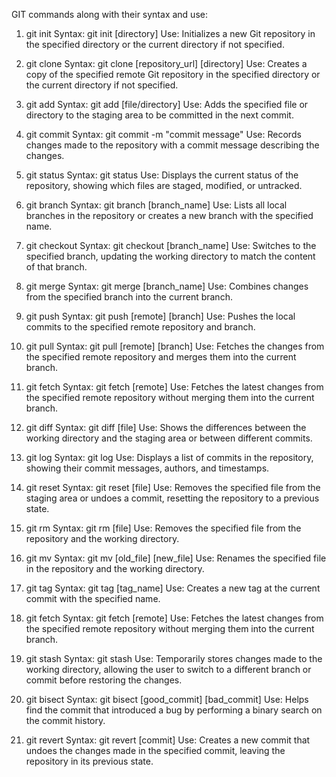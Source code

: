 GIT commands along with their syntax and use:

1. git init
Syntax: git init [directory]
Use: Initializes a new Git repository in the specified directory or the current directory if not specified.

2. git clone
Syntax: git clone [repository_url] [directory]
Use: Creates a copy of the specified remote Git repository in the specified directory or the current directory if not specified.

3. git add
Syntax: git add [file/directory]
Use: Adds the specified file or directory to the staging area to be committed in the next commit.

4. git commit
Syntax: git commit -m "commit message"
Use: Records changes made to the repository with a commit message describing the changes.

5. git status
Syntax: git status
Use: Displays the current status of the repository, showing which files are staged, modified, or untracked.

6. git branch
Syntax: git branch [branch_name]
Use: Lists all local branches in the repository or creates a new branch with the specified name.

7. git checkout
Syntax: git checkout [branch_name]
Use: Switches to the specified branch, updating the working directory to match the content of that branch.

8. git merge
Syntax: git merge [branch_name]
Use: Combines changes from the specified branch into the current branch.

9. git push
Syntax: git push [remote] [branch]
Use: Pushes the local commits to the specified remote repository and branch.

10. git pull
Syntax: git pull [remote] [branch]
Use: Fetches the changes from the specified remote repository and merges them into the current branch.

11. git fetch
Syntax: git fetch [remote]
Use: Fetches the latest changes from the specified remote repository without merging them into the current branch.

12. git diff
Syntax: git diff [file]
Use: Shows the differences between the working directory and the staging area or between different commits.

13. git log
Syntax: git log
Use: Displays a list of commits in the repository, showing their commit messages, authors, and timestamps.

14. git reset
Syntax: git reset [file]
Use: Removes the specified file from the staging area or undoes a commit, resetting the repository to a previous state.

15. git rm
Syntax: git rm [file]
Use: Removes the specified file from the repository and the working directory.

16. git mv
Syntax: git mv [old_file] [new_file]
Use: Renames the specified file in the repository and the working directory.

17. git tag
Syntax: git tag [tag_name]
Use: Creates a new tag at the current commit with the specified name.

18. git fetch
Syntax: git fetch [remote]
Use: Fetches the latest changes from the specified remote repository without merging them into the current branch.

19. git stash
Syntax: git stash
Use: Temporarily stores changes made to the working directory, allowing the user to switch to a different branch or commit before restoring the changes.

20. git bisect
Syntax: git bisect [good_commit] [bad_commit]
Use: Helps find the commit that introduced a bug by performing a binary search on the commit history.

21. git revert
Syntax: git revert [commit]
Use: Creates a new commit that undoes the changes made in the specified commit, leaving the repository in its previous state.
